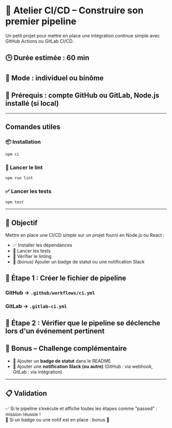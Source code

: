 # 🧪 Atelier CI/CD – Construire son premier pipeline

Un petit projet pour mettre en place une intégration continue simple avec GitHub Actions ou GitLab CI/CD.

## 🕒 Durée estimée : 60 min  
## 👥 Mode : individuel ou binôme  
## 🧰 Prérequis : compte GitHub ou GitLab, Node.js installé (si local)

---

## Comandes utiles

### 📦 Installation

```bash
npm ci
```

### 🚀 Lancer le lint

```bash
npm run lint
```

### ✅ Lancer les tests

```bash
npm test
```

---

## 🎯 Objectif
Mettre en place une CI/CD simple sur un projet fourni en Node.js ou React :

- ✅ Installer les dépendances
- 🔬 Lancer les tests
- 🎯 Vérifier le linting
- 🌟 (bonus) Ajouter un badge de statut ou une notification Slack

## 📄 Étape 1 : Créer le fichier de pipeline
### GitHub → `.github/workflows/ci.yml`
### GitLab → `.gitlab-ci.yml`

## 📛 Étape 2 : Vérifier que le pipeline se déclenche lors d'un événement pertinent

## 🌟 Bonus – Challenge complémentaire

- 🔰 Ajouter un **badge de statut** dans le README
- 📣 Ajouter une **notification Slack (ou autre)** (GitHub : via webhook, GitLab : via intégration)

---

## 📋 Validation

✅ Si le pipeline s’exécute et affiche toutes les étapes comme “passed” : mission réussie !  
🌟 Si un badge ou une notif est en place : bonus 🌈
